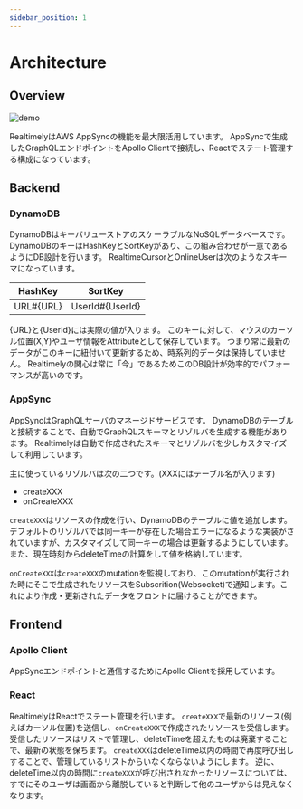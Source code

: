 ```yaml
---
sidebar_position: 1
---
```


# Architecture

## Overview
![demo](/img/architecture.drawio.png)

RealtimelyはAWS AppSyncの機能を最大限活用しています。
AppSyncで生成したGraphQLエンドポイントをApollo Clientで接続し、Reactでステート管理する構成になっています。


## Backend
### DynamoDB
DynamoDBはキーバリューストアのスケーラブルなNoSQLデータベースです。
DynamoDBのキーはHashKeyとSortKeyがあり、この組み合わせが一意であるようにDB設計を行います。
RealtimeCursorとOnlineUserは次のようなスキーマになっています。

|  HashKey  |  SortKey  |
| ---- | ---- |
|  URL#{URL}  |  UserId#{UserId}  |

{URL}と{UserId}には実際の値が入ります。
このキーに対して、マウスのカーソル位置(X,Y)やユーザ情報をAttributeとして保存しています。
つまり常に最新のデータがこのキーに紐付いて更新するため、時系列的データは保持していません。
Realtimelyの関心は常に「今」であるためこのDB設計が効率的でパフォーマンスが高いのです。

### AppSync
AppSyncはGraphQLサーバのマネージドサービスです。
DynamoDBのテーブルと接続することで、自動でGraphQLスキーマとリゾルバを生成する機能があります。
Realtimelyは自動で作成されたスキーマとリゾルバを少しカスタマイズして利用しています。

主に使っているリゾルバは次の二つです。(XXXにはテーブル名が入ります)
* createXXX 
* onCreateXXX 

`createXXX`はリソースの作成を行い、DynamoDBのテーブルに値を追加します。デフォルトのリゾルバでは同一キーが存在した場合エラーになるような実装がされていますが、カスタマイズして同一キーの場合は更新するようにしています。また、現在時刻からdeleteTimeの計算をして値を格納しています。

`onCreateXXX`は`createXXX`のmutationを監視しており、このmutationが実行された時にそこで生成されたリソースをSubscrition(Websocket)で通知します。これにより作成・更新されたデータをフロントに届けることができます。

## Frontend
### Apollo Client
AppSyncエンドポイントと通信するためにApollo Clientを採用しています。

### React
RealtimelyはReactでステート管理を行います。
`createXXX`で最新のリソース(例えばカーソル位置)を送信し、`onCreateXXX`で作成されたリソースを受信します。
受信したリソースはリストで管理し、deleteTimeを超えたものは廃棄することで、最新の状態を保ちます。
`createXXX`はdeleteTime以内の時間で再度呼び出しすることで、管理しているリストからいなくならないようにします。
逆に、deleteTime以内の時間に`createXXX`が呼び出されなかったリソースについては、すでにそのユーザは画面から離脱していると判断して他のユーザからは見えなくなります。




